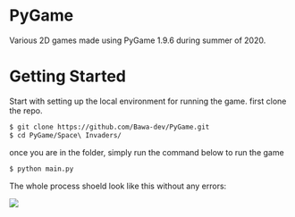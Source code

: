# PyGame
Various 2D games made using PyGame 1.9.6 during summer of 2020.

# Getting Started
Start with setting up the local environment for running the game.
first clone the repo.
```BASH
$ git clone https://github.com/Bawa-dev/PyGame.git
$ cd PyGame/Space\ Invaders/
```
once you are in the folder, simply run the command below to run the game

```BASH
$ python main.py
```
The whole process shoeld look like this without any errors:

<img src="https://github.com/Bawa-dev/PyGame/blob/master/ezgif.com-gif-maker%20(2).gif"/>

